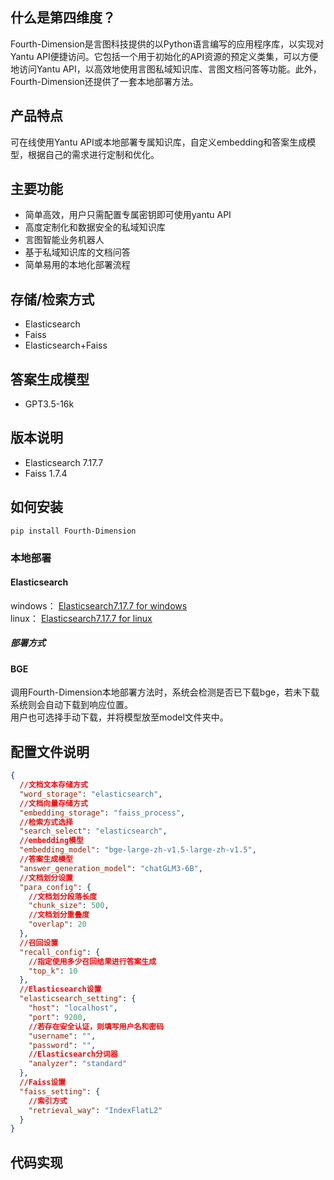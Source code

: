 ## 什么是第四维度？
Fourth-Dimension是言图科技提供的以Python语言编写的应用程序库，以实现对Yantu API便捷访问。它包括一个用于初始化的API资源的预定义类集，可以方便地访问Yantu API，以高效地使用言图私域知识库、言图文档问答等功能。此外，Fourth-Dimension还提供了一套本地部署方法。

## 产品特点
可在线使用Yantu API或本地部署专属知识库，自定义embedding和答案生成模型，根据自己的需求进行定制和优化。

## 主要功能
* 简单高效，用户只需配置专属密钥即可使用yantu API
* 高度定制化和数据安全的私域知识库
* 言图智能业务机器人
* 基于私域知识库的文档问答
* 简单易用的本地化部署流程

## 存储/检索方式
* Elasticsearch
* Faiss
* Elasticsearch+Faiss

## 答案生成模型
* GPT3.5-16k

## 版本说明
* Elasticsearch 7.17.7
* Faiss 1.7.4


## 如何安装
```
pip install Fourth-Dimension
```
### 本地部署
#### Elasticsearch
windows：
[Elasticsearch7.17.7 for windows](https://artifacts.elastic.co/downloads/elasticsearch/elasticsearch-7.17.7-windows-x86_64.zip)  
linux：
[Elasticsearch7.17.7 for linux](https://artifacts.elastic.co/downloads/elasticsearch/elasticsearch-7.17.7-linux-x86_64.tar.gz)
##### 部署方式


#### BGE
调用Fourth-Dimension本地部署方法时，系统会检测是否已下载bge，若未下载系统则会自动下载到响应位置。  
用户也可选择手动下载，并将模型放至model文件夹中。


## 配置文件说明
```json
{
  //文档文本存储方式
  "word_storage": "elasticsearch",
  //文档向量存储方式
  "embedding_storage": "faiss_process",
  //检索方式选择
  "search_select": "elasticsearch",
  //embedding模型
  "embedding_model": "bge-large-zh-v1.5-large-zh-v1.5",
  //答案生成模型
  "answer_generation_model": "chatGLM3-6B",
  //文档划分设置
  "para_config": {
    //文档划分段落长度
    "chunk_size": 500,
    //文档划分重叠度
    "overlap": 20
  },
  //召回设置
  "recall_config": {
    //指定使用多少召回结果进行答案生成
    "top_k": 10
  },
  //Elasticsearch设置
  "elasticsearch_setting": {
    "host": "localhost",
    "port": 9200,
    //若存在安全认证，则填写用户名和密码
    "username": "",
    "password": "",
    //Elasticsearch分词器
    "analyzer": "standard"
  },
  //Faiss设置
  "faiss_setting": {
    //索引方式
    "retrieval_way": "IndexFlatL2"
  }
}
```

## 代码实现
```python

```